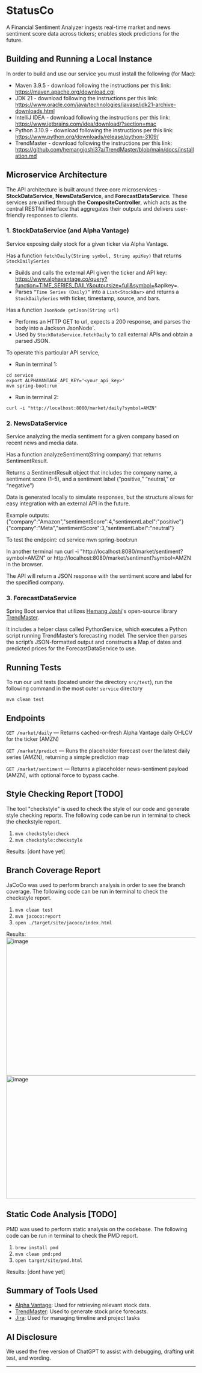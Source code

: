 
# StatusCo
A Financial Sentiment Analyzer ingests real-time market and news sentiment score data across tickers; enables stock predictions for the future.

## Building and Running a Local Instance

In order to build and use our service you must install the following (for Mac):
- Maven 3.9.5 - download following the instructions per this link: https://maven.apache.org/download.cgi
- JDK 21 - download following the instructions per this link: https://www.oracle.com/java/technologies/javase/jdk21-archive-downloads.html
- IntelliJ IDEA - download following the instructions per this link: https://www.jetbrains.com/idea/download/?section=mac
- Python 3.10.9 - download following the instructions per this link: https://www.python.org/downloads/release/python-3109/
- TrendMaster - download following the instructions per this link: https://github.com/hemangjoshi37a/TrendMaster/blob/main/docs/installation.md

## Microservice Architecture
The API architecture is built around three core microservices - **StockDataService**, **NewsDataService**, and **ForecastDataService**. These services are unified through the **CompositeController**, which acts as the central RESTful interface that aggregates their outputs and delivers user-friendly responses to clients.

### 1. StockDataService (and Alpha Vantage)
Service exposing daily stock for a given ticker via Alpha Vantage.

Has a function ```fetchDaily(String symbol, String apiKey)``` that returns ```StockDailySeries```

* Builds and calls the external API given the ticker and API key: https://www.alphavantage.co/query?function=TIME_SERIES_DAILY&outputsize=full&symbol=<SYMBOL>&apikey=<KEY>. 
* Parses ```”Time Series (Daily)”``` into a ```List<StockBar>``` and returns a ```StockDailySeries``` with ticker, timestamp, source, and bars.


Has a function ```JsonNode getJson(String url)``` 
* Performs an HTTP GET to url, expects a 200 response, and parses the body into a Jackson JsonNode`.
* Used by ```StockDataService.fetchDaily``` to call external APIs and obtain a parsed JSON.


To operate this particular API service, 
- Run in terminal 1:
```
cd service
export ALPHAVANTAGE_API_KEY='<your_api_key>'
mvn spring-boot:run
```
- Run in terminal 2:
```
curl -i "http://localhost:8080/market/daily?symbol=AMZN"
```
### 2. NewsDataService
Service analyzing the media sentiment for a given company based on recent news and media data.

Has a function analyzeSentiment(String company) that returns SentimentResult.

Returns a SentimentResult object that includes the company name, a sentiment score (1–5), and a sentiment label (“positive,” “neutral,” or “negative”)

Data is generated locally to simulate responses, but the structure allows for easy integration with an external API in the future.

Example outputs: 
{"company":"Amazon","sentimentScore":4,"sentimentLabel":"positive"}
{"company":"Meta","sentimentScore":3,"sentimentLabel":"neutral"}

To test the endpoint:
cd service
mvn spring-boot:run

In another terminal run curl -i "http://localhost:8080/market/sentiment?symbol=AMZN" or http://localhost:8080/market/sentiment?symbol=AMZN in the browser. 

The API will return a JSON response with the sentiment score and label for the specified company.


### 3. ForecastDataService
Spring Boot service that utilizes [Hemang Joshi](https://github.com/hemangjoshi37a)'s open-source library [TrendMaster](https://github.com/hemangjoshi37a/TrendMaster). 

It includes a helper class called PythonService, which executes a Python script running TrendMaster’s forecasting model. 
The service then parses the script’s JSON-formatted output and constructs a Map of dates and predicted prices for the ForecastDataService to use.

## Running Tests
To run our unit tests (located under the directory `src/test`), run the following command in the most outer `service` directory
```
mvn clean test
```

## Endpoints

```GET /market/daily``` — Returns cached-or-fresh Alpha Vantage daily OHLCV for the ticker (AMZN)

```GET /market/predict``` — Runs the placeholder forecast over the latest daily series (AMZN), returning a simple prediction map

```GET /market/sentiment``` — Returns a placeholder news-sentiment payload (AMZN), with optional force to bypass cache.


## Style Checking Report [TODO]
The tool "checkstyle" is used to check the style of our code and generate style checking reports. 
The following code can be run in terminal to check the checkstyle report.

1. `mvn checkstyle:check`
2. `mvn checkstyle:checkstyle`

Results: [dont have yet]

## Branch Coverage Report
JaCoCo was used to perform branch analysis in order to see the branch coverage.
The following code can be run in terminal to check the checkstyle report.
1. `mvn clean test`
2. `mvn jacoco:report`
3. `open ./target/site/jacoco/index.html`

Results: 
<img width="1401" height="366" alt="image" src="https://github.com/user-attachments/assets/131cbb07-2b81-48c7-85f9-8a1747bd8ab2" />
<img width="1417" height="327" alt="image" src="https://github.com/user-attachments/assets/4dcec872-486a-4fe6-ba6e-0e20cf18c47e" />


## Static Code Analysis [TODO]
PMD was used to perform static analysis on the codebase.
The following code can be run in terminal to check the PMD report.

1. `brew install pmd`
2. `mvn clean pmd:pmd`
3. `open target/site/pmd.html`

Results: [dont have yet]

## Summary of Tools Used
- [Alpha Vantage](https://www.alphavantage.co/): Used for retrieving relevant stock data.
- [TrendMaster](https://github.com/hemangjoshi37a/TrendMaster): Used to generate stock price forecasts.
- [Jira](https://p2km.atlassian.net/jira/software/projects/BTS/boards/1): Used for managing timeline and project tasks

## AI Disclosure
We used the free version of ChatGPT to assist with debugging, drafting unit test, and wording.



---

